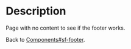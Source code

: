 # Description

Page with no content to see if the footer works.

Back to [Components#sf-footer](components/#sf-footer).
